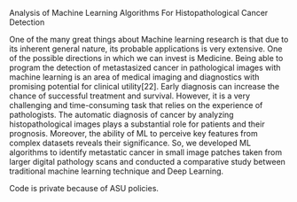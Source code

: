 Analysis of Machine Learning Algorithms For Histopathological Cancer Detection

One of the many great things about Machine learning research is that due to its
inherent general nature, its probable applications is very extensive. One of the
possible directions in which we can invest is Medicine. Being able to program the
detection of metastasized cancer in pathological images with machine learning is
an area of medical imaging and diagnostics with promising potential for clinical
utility[22]. Early diagnosis can increase the chance of successful treatment and
survival. However, it is a very challenging and time-consuming task that relies on
the experience of pathologists. The automatic diagnosis of cancer by analyzing
histopathological images plays a substantial role for patients and their prognosis.
Moreover, the ability of ML to perceive key features from complex datasets reveals
their significance. So, we developed ML algorithms to identify metastatic cancer
in small image patches taken from larger digital pathology scans and conducted
a comparative study between traditional machine learning technique and Deep
Learning.

Code is private because of ASU policies.
